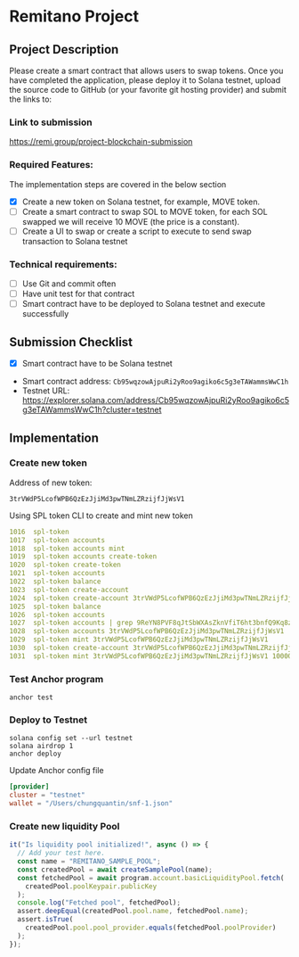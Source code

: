 # Remitano Project

## Project Description

Please create a smart contract that allows users to swap tokens.
Once you have completed the application, please deploy it to Solana testnet, upload the source code to GitHub (or your favorite git hosting provider) and submit the links to:

### Link to submission

https://remi.group/project-blockchain-submission

### Required Features:
The implementation steps are covered in the below section
- [x] Create a new token on Solana testnet, for example, MOVE token.
- [ ] Create a smart contract to swap SOL to MOVE token, for each SOL swapped we will receive 10 MOVE (the price is a constant).
- [ ] Create a UI to swap or create a script to execute to send swap transaction to Solana testnet

### Technical requirements:

- [ ] Use Git and commit often
- [ ] Have unit test for that contract
- [ ] Smart contract have to be deployed to Solana testnet and execute successfully

## Submission Checklist

- [x] Smart contract have to be Solana testnet

* Smart contract address: `Cb95wqzowAjpuRi2yRoo9agiko6c5g3eTAWammsWwC1h`
* Testnet URL: https://explorer.solana.com/address/Cb95wqzowAjpuRi2yRoo9agiko6c5g3eTAWammsWwC1h?cluster=testnet

## Implementation

### Create new token

Address of new token:

```
3trVWdP5LcofWPB6QzEzJjiMd3pwTNmLZRzijfJjWsV1
```

Using SPL token CLI to create and mint new token

```yaml
1016  spl-token
1017  spl-token accounts
1018  spl-token accounts mint
1019  spl-token accounts create-token
1020  spl-token create-token
1021  spl-token accounts
1022  spl-token balance
1023  spl-token create-account
1024  spl-token create-account 3trVWdP5LcofWPB6QzEzJjiMd3pwTNmLZRzijfJjWsV1
1025  spl-token balance
1026  spl-token accounts
1027  spl-token accounts | grep 9ReYN8PVF8qJtSbWXAsZknVfiT6ht3bnfQ9Kq8zFpSC5
1028  spl-token accounts 3trVWdP5LcofWPB6QzEzJjiMd3pwTNmLZRzijfJjWsV1
1029  spl-token mint 3trVWdP5LcofWPB6QzEzJjiMd3pwTNmLZRzijfJjWsV1
1030  spl-token create-account 3trVWdP5LcofWPB6QzEzJjiMd3pwTNmLZRzijfJjWsV1 10000
1031  spl-token mint 3trVWdP5LcofWPB6QzEzJjiMd3pwTNmLZRzijfJjWsV1 10000
```

### Test Anchor program

```
anchor test
```

### Deploy to Testnet

```
solana config set --url testnet
solana airdrop 1
anchor deploy
```

Update Anchor config file

```toml
[provider]
cluster = "testnet"
wallet = "/Users/chungquantin/snf-1.json"
```

### Create new liquidity Pool

```js
it("Is liquidity pool initialized!", async () => {
  // Add your test here.
  const name = "REMITANO_SAMPLE_POOL";
  const createdPool = await createSamplePool(name);
  const fetchedPool = await program.account.basicLiquidityPool.fetch(
    createdPool.poolKeypair.publicKey
  );
  console.log("Fetched pool", fetchedPool);
  assert.deepEqual(createdPool.pool.name, fetchedPool.name);
  assert.isTrue(
    createdPool.pool.pool_provider.equals(fetchedPool.poolProvider)
  );
});
```
